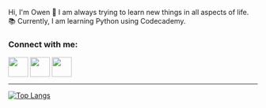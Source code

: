 Hi, I'm Owen 👋 I am always trying to learn new things in all aspects of life. 📚 Currently, I am learning Python using Codecademy.
                      
<h3 align="left">Connect with me:</h3>
<p align="left">
<a href="https://twitter.com/owka54" target="blank"><img align="center" src="https://www.iconpacks.net/icons/2/free-twitter-logo-icon-2429-thumb.png" alt="" width="40" /></a>
<a href="https://www.linkedin.com/in/owen-kane54/" target="blank"><img align="center" src="https://upload.wikimedia.org/wikipedia/commons/thumb/c/ca/LinkedIn_logo_initials.png/800px-LinkedIn_logo_initials.png" alt="" width="40" /></a>
<a href="https://www.instagram.com/owenkane54/" target="blank"><img align="center" src="https://upload.wikimedia.org/wikipedia/commons/thumb/a/a5/Instagram_icon.png/1024px-Instagram_icon.png" alt="" width="40" /></a></p>
<hr>

[![Top Langs](https://github-readme-stats.vercel.app/api/top-langs/?username=owka54)](https://github.com/owka54/github-readme-stats)

<!---
owka54/owka54 is a ✨ special ✨ repository because its `README.md` (this file) appears on your GitHub profile.
You can click the Preview link to take a look at your changes.
--->
